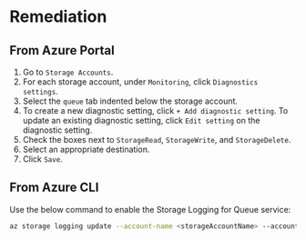 # Remediation

## From Azure Portal

1. Go to `Storage Accounts`.
2. For each storage account, under `Monitoring`, click `Diagnostics settings`.
3. Select the `queue` tab indented below the storage account.
4. To create a new diagnostic setting, click `+ Add diagnostic setting`. To update an existing diagnostic setting, click `Edit setting` on the diagnostic setting.
5. Check the boxes next to `StorageRead`, `StorageWrite`, and `StorageDelete`.
6. Select an appropriate destination.
7. Click `Save`.

## From Azure CLI

Use the below command to enable the Storage Logging for Queue service:

```sh
az storage logging update --account-name <storageAccountName> --account-key <storageAccountKey> --services q --log rwd --retention 90
```
